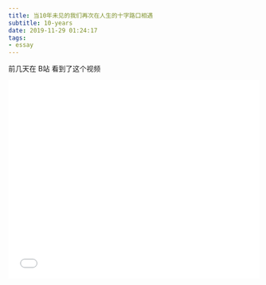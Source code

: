 ```yaml
---
title: 当10年未见的我们再次在人生的十字路口相遇
subtitle: 10-years
date: 2019-11-29 01:24:17
tags:
- essay
---
```


前几天在 B站 看到了这个视频

<iframe width="100%" height="400" src="//player.bilibili.com/player.html?aid=76640349&cid=131089096&page=1" scrolling="no" border="0" frameborder="no" framespacing="0" allowfullscreen="true"> </iframe>
